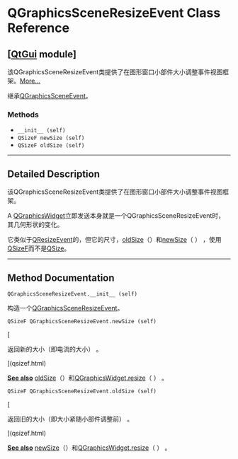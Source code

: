 # QGraphicsSceneResizeEvent Class Reference

## [[QtGui](index.htm) module]

该QGraphicsSceneResizeEvent类提供了在图形窗口小部件大小调整事件视图框架。[More...](#details)

继承[QGraphicsSceneEvent](qgraphicssceneevent.html)。

### Methods

*   `__init__ (self)`
*   `QSizeF newSize (self)`
*   `QSizeF oldSize (self)`

* * *

## Detailed Description

该QGraphicsSceneResizeEvent类提供了在图形窗口小部件大小调整事件视图框架。

A [QGraphicsWidget](qgraphicswidget.html)立即发送本身就是一个QGraphicsSceneResizeEvent时，其几何形状的变化。

它类似于[QResizeEvent](qresizeevent.html)的，但它的尺寸，[oldSize](qgraphicssceneresizeevent.html#oldSize)（）和[newSize](qgraphicssceneresizeevent.html#newSize)（ ） ，使用[QSizeF](qsizef.html)而不是[QSize](qsize.html)。

* * *

## Method Documentation

```
QGraphicsSceneResizeEvent.__init__ (self)
```

构造一个[QGraphicsSceneResizeEvent](qgraphicssceneresizeevent.html)。

```
QSizeF QGraphicsSceneResizeEvent.newSize (self)
```

[

返回新的大小（即电流的大小） 。

](qsizef.html)

[**See also**](qsizef.html) [oldSize](qgraphicssceneresizeevent.html#oldSize)（）和[QGraphicsWidget.resize](qgraphicswidget.html#size-prop)（ ） 。

```
QSizeF QGraphicsSceneResizeEvent.oldSize (self)
```

[

返回旧的大小（即大小紧随小部件调整前） 。

](qsizef.html)

[**See also**](qsizef.html) [newSize](qgraphicssceneresizeevent.html#newSize)（）和[QGraphicsWidget.resize](qgraphicswidget.html#size-prop)（ ） 。